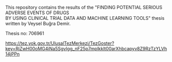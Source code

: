 This repository contains the results of the "FINDING POTENTIAL SERIOUS ADVERSE EVENTS OF DRUGS 	
BY USING CLINICAL TRIAL DATA AND MACHINE LEARNING TOOLS" thesis written by Veysel Buğra Demir.

Thesis no: 706961

https://tez.yok.gov.tr/UlusalTezMerkezi/TezGoster?key=RjZwH00oMG4iNa5Sgvlgg_nF25p7mplkklt00arXhbcapyv8Z9RzTzYLVh14jPPn
